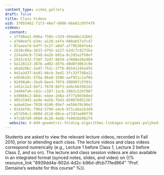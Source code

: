 ```yaml
---
content_type: video_gallery
draft: false
title: Class Videos
uid: 37055482-7173-46e7-8086-66e81c95f4f9
videos:
  content:
  - 1ff98ea1-096a-7585-c329-d94e0bc32b65
  - a760eef5-b34c-a128-e4fe-880ab57afc47
  - 87aeeef4-bdff-5c2f-a8d7-af79b364fe4a
  - 1638c80a-3623-d792-a227-b2dc7c8275ba
  - 224ad4c9-7248-6a2b-b01a-0c2d5a2fb8ef
  - 2925c632-f38f-32d7-8859-a7888e26e9b9
  - ba128113-387b-ad02-d5fb-d0d8fd063c9e
  - a6a020bc-3ad7-752c-2f7b-8b541245e455
  - 9d1a3d37-ba91-b6cb-3ed1-3fc33f7d0a12
  - ed5db19c-5f8a-8bad-150b-aaf951c1af6b
  - 02d98a0c-1ba9-6ee4-f8f4-30099fc5f03c
  - 1452c2a3-04f1-f670-8df3-ed4cb6356242
  - 24404fa6-c62c-c187-1ac6-2865c5297087
  - b39866c2-884c-e4ee-2d8a-4f77a9d3b8ed
  - d9531943-ae9e-6a5b-fbd3-85007b052267
  - aabe62ee-7020-6106-09e7-ae5bbf0c06e3
  - 8143ef4c-796d-579d-e4cb-971caba1b3d9
  - a57d50c1-080d-d118-68ce-af197ae89f78
  - 47cb67d9-d984-0c26-4e6b-fe902bb982f4
  website: 6-849-geometric-folding-algorithms-linkages-origami-polyhedra-fall-2012
---
```

Students are asked to view the relevant lecture videos, recorded in Fall 2010, prior to attending each class. The lecture videos and class videos correspond numerically (e.g., Lecture 1 before Class 1, Lecture 2 before Class 2, and so on). The lecture and class session videos are also available in an integrated format (synced notes, slides, and video) on {{% resource_link "8939dd4a-902d-4d2c-b96d-dfcb77fed964" "Prof. Demaine’s website for this course" %}}.